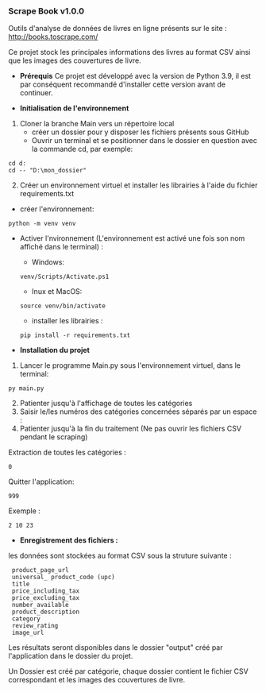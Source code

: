 ### Scrape Book v1.0.0

Outils d'analyse de données de livres en ligne présents sur le site : http://books.toscrape.com/

Ce projet stock les principales informations des livres au format CSV ainsi que les images des couvertures de livre.
 
- **Prérequis**
Ce projet est développé avec la version de Python 3.9, il est par conséquent recommandé d'installer cette version avant de continuer.


- **Initialisation de l'environnement**

1. Cloner la branche Main vers un répertoire local
    - créer un dossier pour y disposer les fichiers présents sous GitHub
    - Ouvrir un terminal et se positionner dans le dossier en question avec la commande cd, par exemple:
```
cd d:
cd -- "D:\mon_dossier"
```

2. Créer un environnement virtuel et installer les librairies à l'aide du fichier requirements.txt

- créer l'environnement:


`python -m venv venv`

- Activer l'nvironnement (L'environnement est activé une fois son nom affiché dans le terminal) : 

    - Windows:

    `venv/Scripts/Activate.ps1` 

    - Inux et MacOS:  

    `source venv/bin/activate`

    - installer les librairies : 

    `pip install -r requirements.txt`


- **Installation du projet**

1. Lancer le programme Main.py sous l'environnement virtuel, dans le terminal:

`py main.py`

2. Patienter jusqu'à l'affichage de toutes les catégories
3. Saisir le/les numéros des catégories concernées séparés par un espace :
4. Patienter jusqu'à la fin du traitement (Ne pas ouvrir les fichiers CSV pendant le scraping)


Extraction de toutes les catégories :

`0`

Quitter l'application:

`999`

Exemple :

`2 10 23`

- **Enregistrement des fichiers :**

les données sont stockées au format CSV sous la struture suivante :

```
 product_page_url
 universal_ product_code (upc)
 title
 price_including_tax
 price_excluding_tax
 number_available
 product_description
 category
 review_rating
 image_url
```

Les résultats seront disponibles dans le dossier "output" créé par l'application dans le dossier du projet.

Un Dossier est créé par catégorie, chaque dossier contient le fichier CSV correspondant et les images des couvertures de livre.


